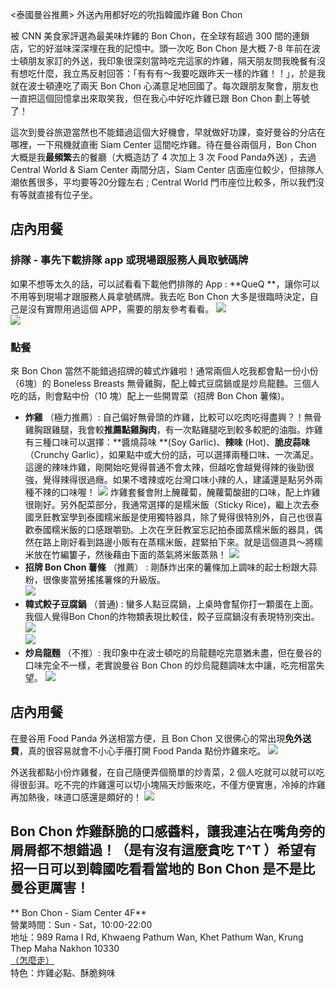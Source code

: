 \<泰國曼谷推薦\> 外送內用都好吃的吮指韓國炸雞 Bon Chon

被 CNN 美食家評選為最美味炸雞的 Bon Chon，在全球有超過 300 間的連鎖店，它的好滋味深深埋在我的記憶中。頭一次吃 Bon Chon 是大概 7-8 年前在波士頓朋友家訂的外送，我印象很深刻當時吃完這家的炸雞，隔天朋友問我晚餐有沒有想吃什麼，我立馬反射回答：「有有有～我要吃跟昨天一樣的炸雞！！」，於是我就在波士頓連吃了兩天 Bon Chon 心滿意足地回國了。每次跟朋友聚會，朋友也一直把這個回憶拿出來取笑我，但在我心中好吃炸雞已跟 Bon Chon 劃上等號了！

這次到曼谷旅遊當然也不能錯過這個大好機會，早就做好功課，查好曼谷的分店在哪裡，一下飛機就直衝 Siam Center 這間吃炸雞。待在曼谷兩個月，Bon Chon 大概是我**最頻繁**去的餐廳（大概造訪了 4 次加上 3 次 Food Panda外送) ，去過 Central World & Siam Center 兩間分店，Siam Center 店面座位較少，但排隊人潮依舊很多，平均要等20分鐘左右 ; Central World 門市座位比較多，所以我們沒有等就直接有位子坐。

## 店內用餐
### 排隊 - 事先下載排隊 app 或現場跟服務人員取號碼牌
如果不想等太久的話，可以試看看下載他們排隊的 App : **QueQ **，讓你可以不用等到現場才跟服務人員拿號碼牌。我去吃 Bon Chon 大多是很臨時決定，自己是沒有實際用過這個 APP，需要的朋友參考看看。
![](App.jpg)  
![](%E8%99%9F%E7%A2%BC%E7%89%8C.jpg)

### 點餐
來 Bon Chon 當然不能錯過招牌的韓式炸雞啦！通常兩個人吃我都會點一份小份（6塊）的 Boneless Breasts 無骨雞胸，配上韓式豆腐鍋或是炒烏龍麵。三個人吃的話，則會點中份（10 塊）配上一些開胃菜（招牌 Bon Chon 薯條)。

- **炸雞** （極力推薦）: 自己偏好無骨頭的炸雞，比較可以吃肉吃得盡興？！無骨雞胸跟雞腿，我會較**推薦點雞胸肉**，有一次點雞腿吃到較多較肥的油脂。炸雞有三種口味可以選擇：**醬燒蒜味 **(Soy Garlic)、**辣味** (Hot)、**脆皮蒜味**（Crunchy Garlic），如果點中或大份的話，可以選擇兩種口味、一次滿足。這邊的辣味炸雞，剛開始吃覺得普通不會太辣，但越吃會越覺得辣的後勁很強，覺得辣得很過癮。如果不嗜辣或吃台灣口味小辣的人，建議還是點另外兩種不辣的口味喔！
	![](%E7%82%B8%E9%9B%9E.jpg)
	炸雞套餐會附上醃蘿蔔，醃蘿蔔酸甜的口味，配上炸雞很剛好。另外配菜部分，我通常選擇的是糯米飯（Sticky Rice)，繼上次去泰國烹飪教室學到泰國糯米飯是使用獨特器具，除了覺得很特別外，自己也很喜歡泰國糯米飯的口感跟嚼勁。上次在烹飪教室忘記拍泰國蒸糯米飯的器具，偶然在路上剛好看到路邊小販有在蒸糯米飯，趕緊拍下來。就是這個道具～將糯米放在竹編簍子，然後藉由下面的蒸氣將米飯蒸熟！
	![](%E7%B3%AF%E7%B1%B3%E5%99%A8%E5%85%B7.jpg)
-  **招牌 Bon Chon 薯條** （推薦） : 剛酥炸出來的薯條加上調味的起士粉跟大蒜粉，很像麥當勞搖搖薯條的升級版。  
	![](%E8%96%AF%E6%A2%9D.jpg)
- **韓式餃子豆腐鍋** （普通) : 蠻多人點豆腐鍋，上桌時會幫你打一顆蛋在上面。我個人覺得Bon Chon的炸物類表現比較佳，餃子豆腐鍋沒有表現特別突出。
	![](%E6%B9%AF%E9%8D%8B.jpg)  
	![](%E6%B9%AF%E9%8D%8B-1.jpg)
- **炒烏龍麵**  （不推）: 我印象中在波士頓吃的烏龍麵吃完意猶未盡，但在曼谷的口味完全不一樣，老實說曼谷 Bon Chon 的炒烏龍麵調味太中讓，吃完相當失望。
	![](%E7%83%8F%E9%BE%8D%E9%BA%B5.jpg)

## 店內用餐
在曼谷用 Food Panda 外送相當方便，且 Bon Chon 又很佛心的常出現**免外送費**，真的很容易就會不小心手癢打開 Food Panda 點份炸雞來吃。
![](Food%20Panda.jpg)

外送我都點小份炸雞餐，在自己隨便弄個簡單的炒青菜，2 個人吃就可以就可以吃得很彭湃。吃不完的炸雞還可以切小塊隔天炒飯來吃，不僅方便實惠，冷掉的炸雞再加熱後，味道口感還是頗好的！
![](%E5%A4%96%E9%80%81.jpg)

Bon Chon 炸雞酥脆的口感醬料，讓我連沾在嘴角旁的屑屑都不想錯過！（是有沒有這麼貪吃 T^T ）希望有招一日可以到韓國吃看看當地的 Bon Chon  是不是比曼谷更厲害！
---- 
** Bon Chon - Siam Center 4F**  
營業時間：Sun - Sat，10:00-22:00  
地址：989 Rama I Rd, Khwaeng Pathum Wan, Khet Pathum Wan, Krung Thep Maha Nakhon 10330  
[（怎麼走）](https://goo.gl/maps/gTGZ5Gh6XaT2)  
特色：炸雞必點、酥脆夠味
  







  




